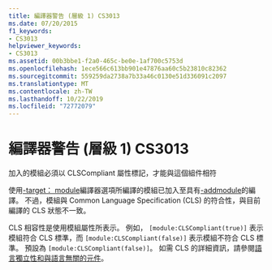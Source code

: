 ```yaml
---
title: 編譯器警告 (層級 1) CS3013
ms.date: 07/20/2015
f1_keywords:
- CS3013
helpviewer_keywords:
- CS3013
ms.assetid: 00b3bbe1-f2a0-465c-be0e-1af700c5753d
ms.openlocfilehash: 1ece566c613bb901e47876aa60c5b23810c82362
ms.sourcegitcommit: 559259da2738a7b33a46c0130e51d336091c2097
ms.translationtype: MT
ms.contentlocale: zh-TW
ms.lasthandoff: 10/22/2019
ms.locfileid: "72772079"
---
```

# <a name="compiler-warning-level-1-cs3013"></a>編譯器警告 (層級 1) CS3013
加入的模組必須以 CLSCompliant 屬性標記，才能與這個組件相符  
  
 使用[-target： module](../language-reference/compiler-options/target-module-compiler-option.md)編譯器選項所編譯的模組已加入至具有[-addmodule](../language-reference/compiler-options/addmodule-compiler-option.md)的編譯。 不過，模組與 Common Language Specification (CLS) 的符合性，與目前編譯的 CLS 狀態不一致。  
  
 CLS 相容性是使用模組屬性所表示。 例如， `[module:CLSCompliant(true)]` 表示模組符合 CLS 標準，而 `[module:CLSCompliant(false)]` 表示模組不符合 CLS 標準。 預設為 `[module:CLSCompliant(false)]`。 如需 CLS 的詳細資訊，請參閱[語言獨立性和與語言無關的元件](../../standard/language-independence-and-language-independent-components.md)。
